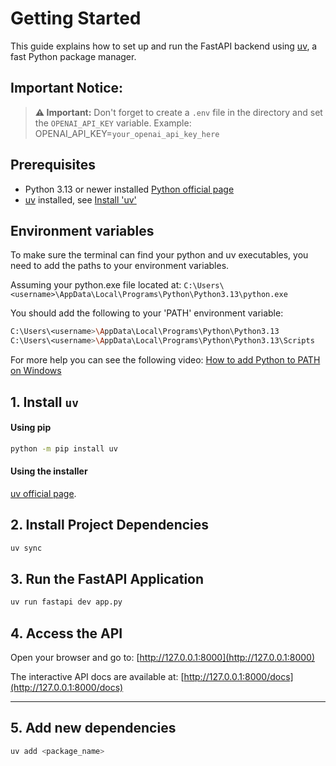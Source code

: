 # Getting Started

This guide explains how to set up and run the FastAPI backend using [uv](https://github.com/astral-sh/uv), a fast Python package manager.

## Important Notice:
> **⚠️ Important:**
> Don't forget to create a `.env` file in the directory and set the `OPENAI_API_KEY` variable.
> Example:
> OPENAI_API_KEY=`your_openai_api_key_here`

## Prerequisites

- Python 3.13 or newer installed [Python official page](https://www.python.org/downloads/)
- [uv](https://github.com/astral-sh/uv) installed, see [Install 'uv'](#1-install-uv)

## Environment variables
To make sure the terminal can find your python and uv executables, you need to add the paths to your environment variables.

Assuming your python.exe file located at: `C:\Users\<username>\AppData\Local\Programs\Python\Python3.13\python.exe`

You should add the following to your 'PATH' environment variable:
```bash
C:\Users\<username>\AppData\Local\Programs\Python\Python3.13
C:\Users\<username>\AppData\Local\Programs\Python\Python3.13\Scripts
``` 

For more help you can see the following video: [How to add Python to PATH on Windows](https://www.youtube.com/watch?v=91SGaK7_eeY)



## 1. Install `uv`

#### Using pip

```bash
python -m pip install uv
```

#### Using the installer

[uv official page](https://docs.astral.sh/uv/getting-started/installation/).


## 2. Install Project Dependencies

```bash
uv sync
```

## 3. Run the FastAPI Application

```bash
uv run fastapi dev app.py
```

## 4. Access the API

Open your browser and go to: [http://127.0.0.1:8000](http://127.0.0.1:8000)

The interactive API docs are available at: [http://127.0.0.1:8000/docs](http://127.0.0.1:8000/docs)

---

## 5. Add new dependencies

```bash
uv add <package_name>
```
